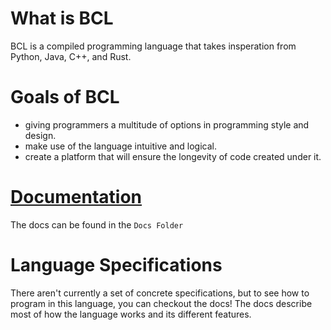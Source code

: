 # What is BCL

BCL is a compiled programming language that takes insperation from Python, Java, C++, and Rust.

# Goals of BCL

- giving programmers a multitude of options in programming style and design.
- make use of the language intuitive and logical.
- create a platform that will ensure the longevity of code created under it.

# [Documentation](./docs/index)

The docs can be found in the `Docs Folder` 

# Language Specifications

There aren't currently a set of concrete specifications, but to see how to program in this language, you can checkout the docs! The docs describe most of how the language works and its different features.